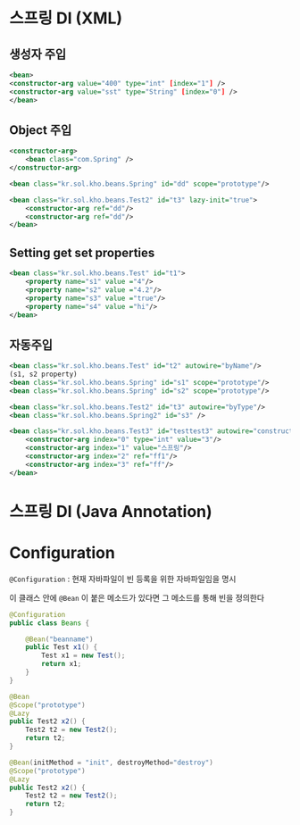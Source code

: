 # 스프링 DI (XML)

## 생성자 주입

```xml
<bean>
<constructor-arg value="400" type="int" [index="1"] />
<constructor-arg value="sst" type="String" [index="0"] />
</bean>
```

## Object 주입

```xml
<constructor-arg>
	<bean class="com.Spring" />
</constructor-arg>
```


```xml
<bean class="kr.sol.kho.beans.Spring" id="dd" scope="prototype"/>

<bean class="kr.sol.kho.beans.Test2" id="t3" lazy-init="true">
	<constructor-arg ref="dd"/>
	<constructor-arg ref="dd"/>
</bean>
```


## Setting get set properties

```xml
<bean class="kr.sol.kho.beans.Test" id="t1">
	<property name="s1" value ="4"/>
	<property name="s2" value ="4.2"/>
	<property name="s3" value ="true"/>
	<property name="s4" value ="hi"/>
</bean>
```

## 자동주입

```xml
<bean class="kr.sol.kho.beans.Test" id="t2" autowire="byName"/>
(s1, s2 property)
<bean class="kr.sol.kho.beans.Spring" id="s1" scope="prototype"/>
<bean class="kr.sol.kho.beans.Spring" id="s2" scope="prototype"/>
```

```xml
<bean class="kr.sol.kho.beans.Test2" id="t3" autowire="byType"/>
<bean class="kr.sol.kho.beans.Spring2" id="s3" />
```

```xml
<bean class="kr.sol.kho.beans.Test3" id="testtest3" autowire="constructor">
	<constructor-arg index="0" type="int" value="3"/>
	<constructor-arg index="1" value="스프링"/>
	<constructor-arg index="2" ref="ff1"/>
	<constructor-arg index="3" ref="ff"/>
</bean>
```

# 스프링 DI (Java Annotation)

# Configuration

`@Configuration` : 현재 자바파일이 빈 등록을 위한 자바파일임을 명시

이 클래스 안에 `@Bean` 이 붙은 메소드가 있다면 그 메소드를 통해 빈을 정의한다

```java
@Configuration
public class Beans {

	@Bean("beanname")
	public Test x1() {
		Test x1 = new Test();
		return x1;
	}
}
```

```java
@Bean
@Scope("prototype")
@Lazy
public Test2 x2() {
	Test2 t2 = new Test2();
	return t2;
}
```


```java
@Bean(initMethod = "init", destroyMethod="destroy")
@Scope("prototype")
@Lazy
public Test2 x2() {
	Test2 t2 = new Test2();
	return t2;
}

```